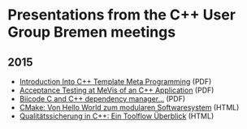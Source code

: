 Presentations from the C++ User Group Bremen meetings
======================================================


2015
-----
* [Introduction Into C++ Template Meta Programming](https://github.com/cpp-ug-hb/Meeting-Presentations/raw/master/2015/10-template_meta_programming_introduction/PrintGenericallyInDepth2.pdf) (PDF)
* [Acceptance Testing at MeVis of an C++ Application](https://github.com/cpp-ug-hb/Meeting-Presentations/raw/master/2015/09-acceptance_testing/Acceptance%20Testing%20of%20a.pdf) (PDF)
* [Biicode C and C++ dependency manager...](https://github.com/cpp-ug-hb/Meeting-Presentations/raw/master/2015/05-biicode_dependency_manager/dep_manager_workshop.pdf) (PDF)
* [CMake: Von Hello World zum modularen Softwaresystem](https://cpp-ug-hb.github.io/slides-CMake-von-Hello-World) (HTML)
* [Qualitätssicherung in C++: Ein Toolflow Überblick](https://cpp-ug-hb.github.io/slides-qualitytools-cpp) (HTML)
